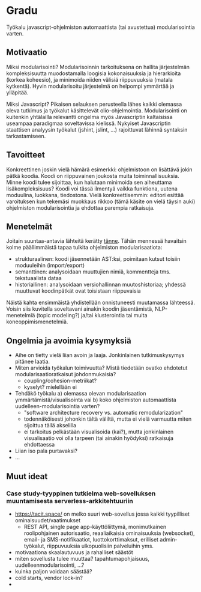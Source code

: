 # Gradu

Työkalu javascript-ohjelmiston automaattista (tai avustettua) modularisointia varten.

## Motivaatio

Miksi modularisointi? Modularisoinnin tarkoituksena on hallita järjestelmän kompleksisuutta muodostamalla
loogisia kokonaisuuksia ja hierarkioita (korkea koheesio), ja minimoida niiden välisiä riippuvuuksia (matala kytkentä).
Hyvin modularisoitu järjestelmä on helpompi ymmärtää ja ylläpitää.

Miksi Javascript? Pikaisen selauksen perusteella lähes kaikki olemassa oleva tutkimus ja
työkalut käsittelevät olio-ohjelmointia. Modularisointi on kuitenkin yhtälailla relevantti
ongelma myös Javascriptin kaltaisissa useampaa paradigmaa soveltavissa kielissä. Nykyiset
Javascriptin staattisen analyysin työkalut (jshint, jslint, ...) rajoittuvat lähinnä syntaksin tarkastamiseen.

## Tavoitteet

Konkreettinen joskin vielä hämärä esimerkki: ohjelmistoon on lisättävä jokin pätkä koodia.
Koodi on riippuvainen joukosta muita toiminnallisuuksia.
Minne koodi tulee sijoittaa, kun halutaan minimoida sen aiheuttama
lisäkompleksisuus? Koodi voi tässä ilmentyä vaikka funktiona, uutena moduulina, luokkana,
tiedostona. Vielä konkreettisemmin: editori esittää varoituksen kun tekemäsi
muokkaus rikkoo (tämä käsite on vielä täysin auki) ohjelmiston modularisointia ja ehdottaa parempia ratkaisuja.

## Menetelmät

Joitain suuntaa-antavia lähteitä kerätty [tänne](./refs.md). Tähän mennessä havaitsin kolme päällimmäistä tapaa tulkita
ohjelmiston modularisaatiota:

- strukturaalinen: koodi jäsennetään AST:ksi, poimitaan kutsut toisiin moduuleihin (import/export)
- semanttinen: analysoidaan muuttujien nimiä, kommentteja tms. tekstuaalista dataa
- historiallinen: analysoidaan versiohallinnan muutoshistoriaa; yhdessä muuttuvat koodinpätkät ovat toisistaan riippuvaisia

Näistä kahta ensimmäistä yhdistellään onnistuneesti muutamassa lähteessä. Voisin siis kuvitella
soveltavani ainakin koodin jäsentämistä, NLP-menetelmiä (topic modeling?)
ja/tai klusterointia tai muita koneoppimismenetelmiä.

## Ongelmia ja avoimia kysymyksiä

- Aihe on tietty vielä liian avoin ja laaja. Jonkinlainen tutkimuskysymys pitänee laatia.
- Miten arvioida työkalun toimivuutta? Mistä tiedetään ovatko ehdotetut modularisaatioratkaisut johdonmukaisia?
  - coupling/cohesion-metriikat?
  - kyselyt? mielellään ei
- Tehdäkö työkalu a) olemassa olevan modularisaation ymmärtämistä/visualisointa vai b) koko ohjelmiston automaattista uudelleen-modularisointia varten?
  - "software architecture recovery vs. automatic remodularization"
  - todennäköisesti johonkin tältä väliltä, mutta ei vielä varmuutta miten sijoittua tällä akselilla
  - ei tarkoitus pelkästään visualisoida (kai?), mutta jonkinlainen visualisaatio voi olla tarpeen (tai ainakin hyödyksi) ratkaisuja ehdottaessa
- Liian iso pala purtavaksi?
- ...


## Muut ideat 

### Case study-tyyppinen tutkielma web-sovelluksen muuntamisesta serverless-arkkitehtuuriin

- https://tacit.space/ on melko suuri web-sovellus jossa kaikki tyypilliset ominaisuudet/vaatimukset
  - REST API, single page app-käyttöliittymä, monimutkainen roolipohjainen autorisaatio, reaaliaikaisia ominaisuuksia (websocket), email- ja SMS-notifikaatiot, luottokorttimaksut, erilliset admin-työkalut, riippuvuuksia ulkopuolisiin palveluihin yms.
- motivaationa skaalautuvuus ja rahalliset säästöt 
- miten sovellusta tulee muuttaa? tapahtumapohjaisuus, uudelleenmodularisointi, ...?
- kuinka paljon voidaan säästää?
- cold starts, vendor lock-in?
- 
